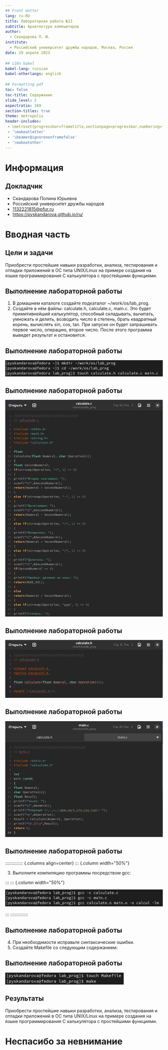 ```yaml
---
## Front matter
lang: ru-RU
title: Лабораторная работа №13
subtitle: Архитектура компьютеров
author:
  - Скандарова П. Ю.
institute:
  - Российский университет дружбы народов, Москва, Россия
date: 29 апреля 2023

## i18n babel
babel-lang: russian
babel-otherlangs: english

## Formatting pdf
toc: false
toc-title: Содержание
slide_level: 2
aspectratio: 169
section-titles: true
theme: metropolis
header-includes:
 - \metroset{progressbar=frametitle,sectionpage=progressbar,numbering=fraction}
 - '\makeatletter'
 - '\beamer@ignorenonframefalse'
 - '\makeatother'
---
```


# Информация

## Докладчик

  * Скандарова Полина Юрьевна
  * Российский университет дружбы народов
  * [1132221815@pfur.ru](mailto:1132221815@pfur.ru)
  * <https://pyskandarova.github.io/ru/>

# Вводная часть

## Цели и задачи

Приобрести простейшие навыки разработки, анализа, тестирования и отладки приложений в ОС типа UNIX/Linux на примере создания на языке программирования С калькулятора с простейшими функциями.

## Выполнение лабораторной работы

1. В домашнем каталоге создайте подкаталог ~/work/os/lab_prog.
2. Создайте в нём файлы: calculate.h, calculate.c, main.c. Это будет примитивнейший калькулятор, способный складывать, вычитать, умножать и делить, возводить число в степень, брать квадратный корень, вычислять sin, cos, tan. При запуске он будет запрашивать первое число, операцию, второе число. После этого программа выведет результат и остановится.

## Выполнение лабораторной работы

![Перечисленные действия](./image/Arkh1.png)

## Выполнение лабораторной работы

![Реализация функций калькулятора в файле calculate.h](./image/Arkh2.png)

## Выполнение лабораторной работы

![Интерфейсный файл calculate.h, описывающий формат вызова функции-калькулятора](./image/Arkh3.png)

## Выполнение лабораторной работы

![Основной файл main.c, реализующий интерфейс пользователя к калькулятору](./image/Arkh4.png)

## Выполнение лабораторной работы

:::::::::::::: {.columns align=center}
::: {.column width="50%"}

3. Выполните компиляцию программы посредством gcc:

:::
::: {.column width="50%"}

![3. Выполните компиляцию программы посредством gcc:](./image/Arkh5.png)

:::
::::::::::::::

## Выполнение лабораторной работы

4. При необходимости исправьте синтаксические ошибки.
5. Создайте Makefile со следующим содержанием:

## Выполнение лабораторной работы

![Создайте Makefile со следующим содержанием:](./image/Arkh6.png)

## Результаты

Приобрести простейшие навыки разработки, анализа, тестирования и отладки приложений в ОС типа UNIX/Linux на примере создания на языке программирования С калькулятора с простейшими функциями.


# Неспасибо за невнимание
